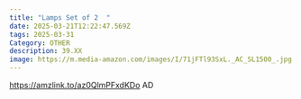 ```yaml
---
title: "Lamps Set of 2  "
date: 2025-03-21T12:22:47.569Z
tags: 2025-03-31
Category: OTHER
description: 39.XX
image: https://m.media-amazon.com/images/I/71jFTl93SxL._AC_SL1500_.jpg
---
```

https://amzlink.to/az0QlmPFxdKDo  AD